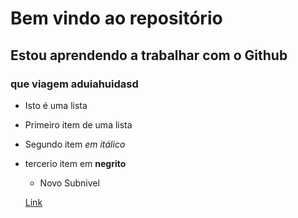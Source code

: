 # Bem vindo ao repositório
## Estou aprendendo a trabalhar com o Github
### que viagem aduiahuidasd


* Isto é uma lista
+ Primeiro item de uma lista
+ Segundo item *em itálico*
+ tercerio item em **negrito**
    + Novo Subnivel
    
    [Link](https://www.uninove.br)
